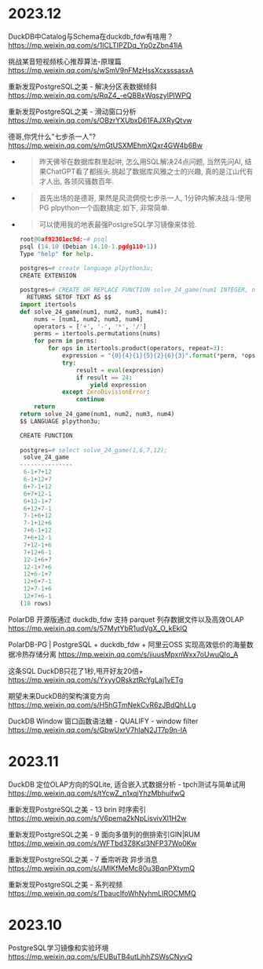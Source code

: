 
# 2023.12

DuckDB中Catalog与Schema在duckdb_fdw有啥用？ https://mp.weixin.qq.com/s/1ICLTIPZDq_Yp0zZbn41lA

挑战某音短视频核心推荐算法-原理篇 https://mp.weixin.qq.com/s/wSmV9nFMzHssXcxsssasxA

重新发现PostgreSQL之美 - 解决分区表数据倾斜 https://mp.weixin.qq.com/s/RqZ4_-eQBBxWqszyIPlWPQ

重新发现PostgreSQL之美 - 滑动窗口分析 https://mp.weixin.qq.com/s/OBzrYXUbxD61FAJXRyQtvw

德哥,你凭什么"七步杀一人"? https://mp.weixin.qq.com/s/mGtUSXMEhmXQxr4GW4b6Bw
- > 昨天佛爷在数据库群里起哄, 怎么用SQL解决24点问题, 当然先问AI, 结果ChatGPT看了都摇头.挑起了数据库风雅之士的兴趣, 真的是江山代有才人出, 各领风骚数百年.
- > 首先出场的是德哥, 果然是风流倜傥七步杀一人, 1分钟内解决战斗:使用PG plpython一个函数搞定.如下, 非常简单.
- > 可以使用我的地表最强PostgreSQL学习镜像来体验.
  ```py
  root@0af92301ec9d:~# psql  
  psql (14.10 (Debian 14.10-1.pgdg110+1))  
  Type "help" for help.  
    
  postgres=# create language plpython3u;  
  CREATE EXTENSION  

  postgres=# CREATE OR REPLACE FUNCTION solve_24_game(num1 INTEGER, num2 INTEGER, num3 INTEGER, num4 INTEGER)  
    RETURNS SETOF TEXT AS $$  
  import itertools  
  def solve_24_game(num1, num2, num3, num4):  
      nums = [num1, num2, num3, num4]  
      operators = ['+', '-', '*', '/']  
      perms = itertools.permutations(nums)  
      for perm in perms:  
          for ops in itertools.product(operators, repeat=3):  
              expression = "{0}{4}{1}{5}{2}{6}{3}".format(*perm, *ops)  
              try:  
                  result = eval(expression)  
                  if result == 24:  
                      yield expression  
              except ZeroDivisionError:  
                  continue  
      return
  return solve_24_game(num1, num2, num3, num4)  
  $$ LANGUAGE plpython3u;  

  CREATE FUNCTION  
      
  postgres=# select solve_24_game(1,6,7,12);  
   solve_24_game   
  ---------------  
   6-1+7+12  
   6-1+12+7  
   6+7-1+12  
   6+7+12-1  
   6+12-1+7  
   6+12+7-1  
   7-1+6+12  
   7-1+12+6  
   7+6-1+12  
   7+6+12-1  
   7+12-1+6  
   7+12+6-1  
   12-1+6+7  
   12-1+7+6  
   12+6-1+7  
   12+6+7-1  
   12+7-1+6  
   12+7+6-1  
  (18 rows)
  ```

PolarDB 开源版通过 duckdb_fdw 支持 parquet 列存数据文件以及高效OLAP https://mp.weixin.qq.com/s/57MytYbR1udVgX_O_kEklQ

PolarDB-PG | PostgreSQL + duckdb_fdw + 阿里云OSS 实现高效低价的海量数据冷热存储分离 https://mp.weixin.qq.com/s/jiuusMpxnWxx7oUwuQIo_A

这条SQL DuckDB只花了1秒,甩开好友20倍+ https://mp.weixin.qq.com/s/YxyyORskztRcYgLaj1vETg

期望未来DuckDB的架构演变方向 https://mp.weixin.qq.com/s/H5hGTmNekCvR6zJBdQhLLg

DuckDB Window 窗口函数语法糖 - QUALIFY - window filter https://mp.weixin.qq.com/s/GbwUxrV7hIaN2JT7p9n-lA

# 2023.11

DuckDB 定位OLAP方向的SQLite, 适合嵌入式数据分析 - tpch测试与简单试用 https://mp.weixin.qq.com/s/tYcwZ_n1xqjYhzMbhuifwQ

重新发现PostgreSQL之美 - 13 brin 时序索引 https://mp.weixin.qq.com/s/V6pema2kNpLisvivXl1H2w

重新发现PostgreSQL之美 - 9 面向多值列的倒排索引GIN|RUM https://mp.weixin.qq.com/s/WFTbd3Z8Ksl3NFP37Wo0Kw

重新发现PostgreSQL之美 - 7 垂帘听政 异步消息 https://mp.weixin.qq.com/s/JMIKfMeMc80u3BqnPXtymQ

重新发现PostgreSQL之美 - 系列视频 https://mp.weixin.qq.com/s/TbaucIfoWhNyhmLIROCMMQ

# 2023.10

PostgreSQL学习镜像和实验环境 https://mp.weixin.qq.com/s/EUBuTB4utLjhhZSWsCNyvQ
